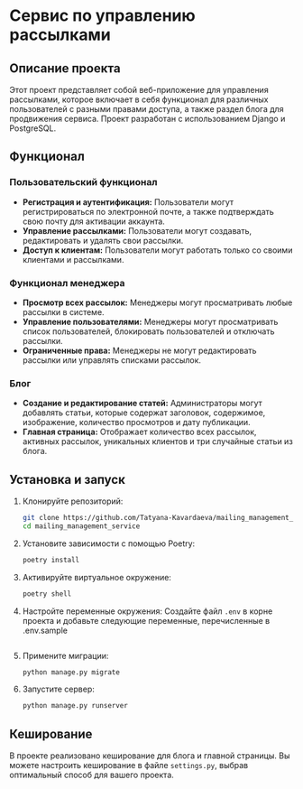 # Сервис по управлению рассылками

## Описание проекта

Этот проект представляет собой веб-приложение для управления рассылками, которое включает в себя функционал для различных пользователей с разными правами доступа, а также раздел блога для продвижения сервиса. Проект разработан с использованием Django и PostgreSQL.

## Функционал

### Пользовательский функционал

- **Регистрация и аутентификация:** Пользователи могут регистрироваться по электронной почте, а также подтверждать свою почту для активации аккаунта.
- **Управление рассылками:** Пользователи могут создавать, редактировать и удалять свои рассылки.
- **Доступ к клиентам:** Пользователи могут работать только со своими клиентами и рассылками.

### Функционал менеджера

- **Просмотр всех рассылок:** Менеджеры могут просматривать любые рассылки в системе.
- **Управление пользователями:** Менеджеры могут просматривать список пользователей, блокировать пользователей и отключать рассылки.
- **Ограниченные права:** Менеджеры не могут редактировать рассылки или управлять списками рассылок.

### Блог

- **Создание и редактирование статей:** Администраторы могут добавлять статьи, которые содержат заголовок, содержимое, изображение, количество просмотров и дату публикации.
- **Главная страница:** Отображает количество всех рассылок, активных рассылок, уникальных клиентов и три случайные статьи из блога.

## Установка и запуск

1. Клонируйте репозиторий:
   ```bash
   git clone https://github.com/Tatyana-Kavardaeva/mailing_management_service
   cd mailing_management_service
   ```

2. Установите зависимости с помощью Poetry:
   ```bash
   poetry install
   ```

3. Активируйте виртуальное окружение:
   ```bash
   poetry shell
   ```

4. Настройте переменные окружения:
   Создайте файл `.env` в корне проекта и добавьте следующие переменные, перечисленные в .env.sample
   ```

5. Примените миграции:
   ```bash
   python manage.py migrate
   ```

6. Запустите сервер:
   ```bash
   python manage.py runserver
   ```

## Кеширование

В проекте реализовано кеширование для блога и главной страницы. Вы можете настроить кеширование в файле `settings.py`, выбрав оптимальный способ для вашего проекта.

